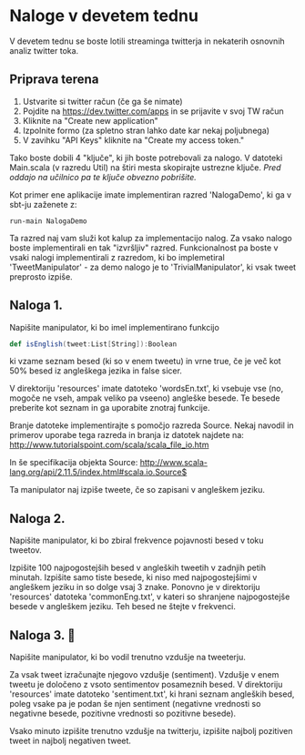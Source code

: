 # Naloge v devetem tednu

V devetem tednu se boste lotili streaminga twitterja in nekaterih osnovnih analiz twitter toka.

## Priprava terena

 1. Ustvarite si twitter račun (če ga še nimate)
 2. Pojdite na https://dev.twitter.com/apps in se prijavite v svoj TW račun
 3. Kliknite na "Create new application"
 4. Izpolnite formo (za spletno stran lahko date kar nekaj poljubnega)
 5. V zavihku "API Keys"  kliknite na "Create my access token."

Tako boste dobili 4 "ključe", ki jih boste potrebovali za nalogo.
V datoteki Main.scala (v razredu Util) na štiri mesta skopirajte ustrezne ključe.
*Pred oddajo na učilnico pa te ključe obvezno pobrišite.*

Kot primer ene aplikacije imate implementiran razred 'NalogaDemo', ki ga v sbt-ju zaženete z:
```
run-main NalogaDemo
```
Ta razred naj vam služi kot kalup za implementacijo nalog. Za vsako nalogo boste implementirali en tak "izvršljiv" razred. Funkcionalnost pa boste v vsaki nalogi implementirali z razredom, ki bo implemetiral 'TweetManipulator' - za demo nalogo je to 'TrivialManipulator', ki vsak tweet preprosto izpiše.


## Naloga 1.

 Napišite manipulator, ki bo imel implementirano funkcijo
 ```scala
 def isEnglish(tweet:List[String]):Boolean
 ```
 ki vzame seznam besed (ki so v enem tweetu) in vrne true, če je več kot 50% besed iz angleškega jezika in false sicer.

 V direktoriju 'resources' imate datoteko 'wordsEn.txt', ki vsebuje vse (no, mogoče ne vseh, ampak veliko pa vseeno) angleške besede. Te besede preberite kot seznam in ga uporabite znotraj funkcije.

Branje datoteke implementirajte s pomočjo razreda Source. Nekaj navodil in primerov uporabe tega razreda in branja iz datotek najdete na:
http://www.tutorialspoint.com/scala/scala_file_io.htm

In še specifikacija objekta Source:
http://www.scala-lang.org/api/2.11.5/index.html#scala.io.Source$

Ta manipulator naj izpiše tweete, če so zapisani v angleškem jeziku.


## Naloga 2.

Napišite manipulator, ki bo zbiral frekvence pojavnosti besed v toku tweetov.

Izpišite 100 najpogostejših besed v angleških tweetih v zadnjih petih minutah.
Izpišite samo tiste besede, ki niso med najpogostejšimi v angleškem jeziku in so dolge vsaj 3 znake. Ponovno je v direktoriju 'resources' datoteka 'commonEng.txt', v kateri so shranjene najpogostejše besede v angleškem jeziku. Teh besed ne štejte v frekvenci.


## Naloga 3. :crown:

Napišite manipulator, ki bo vodil trenutno vzdušje na tweeterju.

Za vsak tweet izračunajte njegovo vzdušje (sentiment). Vzdušje v enem tweetu je določeno z vsoto sentimentov posameznih besed. V direktoriju 'resources' imate datoteko 'sentiment.txt', ki hrani seznam angleških besed, poleg vsake pa je podan še njen sentiment (negativne vrednosti so negativne besede, pozitivne vrednosti so pozitivne besede).

Vsako minuto izpišite trenutno vzdušje na twitterju, izpišite najbolj pozitiven tweet in najbolj negativen tweet.
